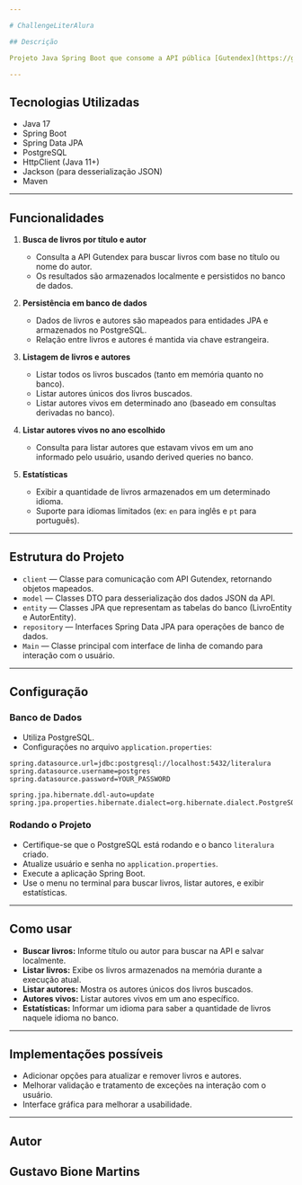 ```yaml
---

# ChallengeLiterAlura

## Descrição

Projeto Java Spring Boot que consome a API pública [Gutendex](https://gutendex.com) para buscar livros e autores, armazenando esses dados em um banco PostgreSQL. Permite consultas, listagem e exibição de estatísticas sobre livros e autores.

---
```


## Tecnologias Utilizadas

* Java 17
* Spring Boot
* Spring Data JPA
* PostgreSQL
* HttpClient (Java 11+)
* Jackson (para desserialização JSON)
* Maven

---

## Funcionalidades

1. **Busca de livros por título e autor**

    * Consulta a API Gutendex para buscar livros com base no título ou nome do autor.
    * Os resultados são armazenados localmente e persistidos no banco de dados.

2. **Persistência em banco de dados**

    * Dados de livros e autores são mapeados para entidades JPA e armazenados no PostgreSQL.
    * Relação entre livros e autores é mantida via chave estrangeira.

3. **Listagem de livros e autores**

    * Listar todos os livros buscados (tanto em memória quanto no banco).
    * Listar autores únicos dos livros buscados.
    * Listar autores vivos em determinado ano (baseado em consultas derivadas no banco).
  
4. **Listar autores vivos no ano escolhido**

   * Consulta para listar autores que estavam vivos em um ano informado pelo usuário, usando derived queries no banco.

5. **Estatísticas**

    * Exibir a quantidade de livros armazenados em um determinado idioma.
    * Suporte para idiomas limitados (ex: `en` para inglês e `pt` para português).

---

## Estrutura do Projeto

* `client` — Classe para comunicação com API Gutendex, retornando objetos mapeados.
* `model` — Classes DTO para desserialização dos dados JSON da API.
* `entity` — Classes JPA que representam as tabelas do banco (LivroEntity e AutorEntity).
* `repository` — Interfaces Spring Data JPA para operações de banco de dados.
* `Main` — Classe principal com interface de linha de comando para interação com o usuário.

---

## Configuração

### Banco de Dados

* Utiliza PostgreSQL.
* Configurações no arquivo `application.properties`:

```properties
spring.datasource.url=jdbc:postgresql://localhost:5432/literalura
spring.datasource.username=postgres
spring.datasource.password=YOUR_PASSWORD

spring.jpa.hibernate.ddl-auto=update
spring.jpa.properties.hibernate.dialect=org.hibernate.dialect.PostgreSQLDialect
```

### Rodando o Projeto

* Certifique-se que o PostgreSQL está rodando e o banco `literalura` criado.
* Atualize usuário e senha no `application.properties`.
* Execute a aplicação Spring Boot.
* Use o menu no terminal para buscar livros, listar autores, e exibir estatísticas.

---

## Como usar

* **Buscar livros:** Informe título ou autor para buscar na API e salvar localmente.
* **Listar livros:** Exibe os livros armazenados na memória durante a execução atual.
* **Listar autores:** Mostra os autores únicos dos livros buscados.
* **Autores vivos:** Listar autores vivos em um ano específico.
* **Estatísticas:** Informar um idioma para saber a quantidade de livros naquele idioma no banco.

---

## Implementações possíveis

* Adicionar opções para atualizar e remover livros e autores.
* Melhorar validação e tratamento de exceções na interação com o usuário.
* Interface gráfica para melhorar a usabilidade.

---

## Autor

Gustavo Bione Martins
---
